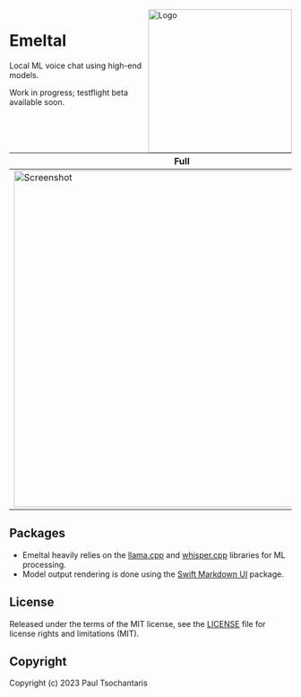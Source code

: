 <img src="https://ptsochantaris.github.io/trailer/EmeltalLogo.webp" alt="Logo" width=256 align="right">

Emeltal
====

Local ML voice chat using high-end models.

Work in progress; testflight beta available soon.

|Full|Minimised|
|-|-|
|<img src="https://ptsochantaris.github.io/trailer/EmeltalScreenshot1.png" alt="Screenshot" width=600>|<img src="https://ptsochantaris.github.io/trailer/EmeltalScreenshot2.png" alt="Screenshot" width=400>|

## Packages
- Emeltal heavily relies on the [llama.cpp](https://github.com/ggerganov/llama.cpp) and [whisper.cpp](https://github.com/ggerganov/whisper.cpp) libraries for ML processing.
- Model output rendering is done using the [Swift Markdown UI](https://github.com/gonzalezreal/swift-markdown-ui) package.

## License

Released under the terms of the MIT license, see the [LICENSE](LICENSE.txt) file for license rights and limitations (MIT).

## Copyright

Copyright (c) 2023 Paul Tsochantaris
